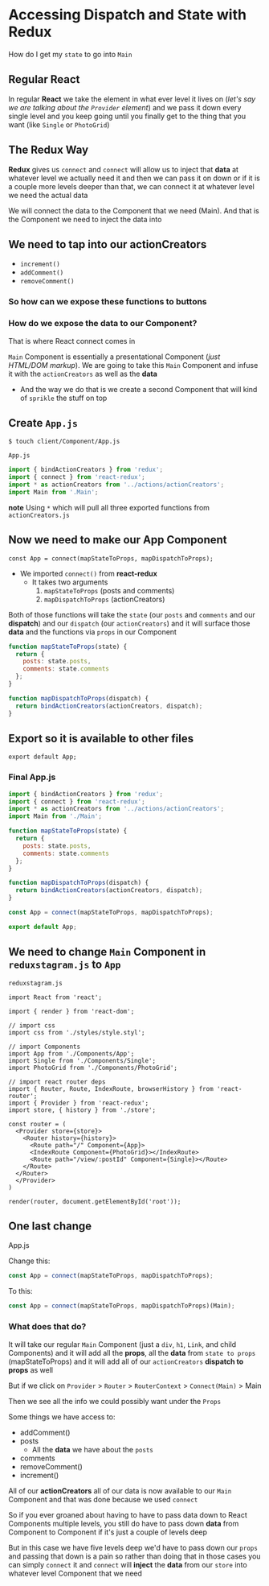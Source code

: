 # Accessing Dispatch and State with Redux
How do I get my `state` to go into `Main`

## Regular React
In regular **React** we take the element in what ever level it lives on (_let's say we are talking about the `Provider` element_) and we pass it down every single level and you keep going until you finally get to the thing that you want (like `Single` or `PhotoGrid`)

## The Redux Way
**Redux** gives us `connect` and `connect` will allow us to inject that **data** at whatever level we actually need it and then we can pass it on down or if it is a couple more levels deeper than that, we can connect it at whatever level we need the actual data

We will connect the data to the Component that we need (Main). And that is the Component we need to inject the data into

## We need to tap into our actionCreators
* `increment()`
* `addComment()`
* `removeComment()`

### So how can we expose these functions to buttons
### How do we expose the data to our Component?
That is where React connect comes in

`Main` Component is essentially a presentational Component (_just HTML/DOM markup_). We are going to take this `Main` Component and infuse it with the `actionCreators` as well as the **data**

* And the way we do that is we create a second Component that will kind of `sprikle` the stuff on top

## Create `App.js`
`$ touch client/Component/App.js`

`App.js`

```js
import { bindActionCreators } from 'redux';
import { connect } from 'react-redux';
import * as actionCreators from '../actions/actionCreators';
import Main from '.Main';
```

**note** Using `*` which will pull all three exported functions from `actionCreators.js`

## Now we need to make our App Component

`const App = connect(mapStateToProps, mapDispatchToProps);`

* We imported `connect()` from **react-redux**
    - It takes two arguments
        1. `mapStateToProps` (posts and comments)
        2. `mapDispatchToProps` (actionCreators)

Both of those functions will take the `state` (our `posts` and `comments` and our **dispatch**) and our `dispatch` (our `actionCreators`) and it will surface those **data** and the functions via `props` in our Component

```js
function mapStateToProps(state) {
  return {
    posts: state.posts,
    comments: state.comments
  };
}

function mapDispatchToProps(dispatch) {
  return bindActionCreators(actionCreators, dispatch);
}
```

## Export so it is available to other files

`export default App;`

### Final App.js
```js
import { bindActionCreators } from 'redux';
import { connect } from 'react-redux';
import * as actionCreators from '../actions/actionCreators';
import Main from './Main';

function mapStateToProps(state) {
  return {
    posts: state.posts,
    comments: state.comments
  };
}

function mapDispatchToProps(dispatch) {
  return bindActionCreators(actionCreators, dispatch);
}

const App = connect(mapStateToProps, mapDispatchToProps);

export default App;
```

## We need to change `Main` Component in `reduxstagram.js` to `App`

`reduxstagram.js`

```
import React from 'react';

import { render } from 'react-dom';

// import css
import css from './styles/style.styl';

// import Components
import App from './Components/App';
import Single from './Components/Single';
import PhotoGrid from './Components/PhotoGrid';

// import react router deps
import { Router, Route, IndexRoute, browserHistory } from 'react-router';
import { Provider } from 'react-redux';
import store, { history } from './store';

const router = (
  <Provider store={store}>
    <Router history={history}>
      <Route path="/" Component={App}>
      <IndexRoute Component={PhotoGrid}></IndexRoute>
      <Route path="/view/:postId" Component={Single}></Route>
    </Route>
  </Router>
  </Provider>
)

render(router, document.getElementById('root'));
```

## One last change
App.js

Change this:

```js
const App = connect(mapStateToProps, mapDispatchToProps);
```

To this:

```js
const App = connect(mapStateToProps, mapDispatchToProps)(Main);
```

### What does that do?
It will take our regular `Main` Component (just a `div`, `h1`, `Link`, and child Components) and it will add all the **props**, all the **data** from `state to props` (mapStateToProps) and it will add all of our `actionCreators` **dispatch to props** as well

But if we click on `Provider` > `Router` > `RouterContext` > `Connect(Main)` > Main

Then we see all the info we could possibly want under the `Props`

Some things we have access to:

* addComment()
* posts
    - All the **data** we have about the `posts`
* comments
* removeComment()
* increment()

All of our **actionCreators** all of our data is now available to our `Main` Component and that was done because we used `connect`

So if you ever groaned about having to have to pass data down to React Components multiple levels, you still do have to pass down **data** from Component to Component if it's just a couple of levels deep

But in this case we have five levels deep we'd have to pass down our `props` and passing that down is a pain so rather than doing that in those cases you can simply `connect` it and `connect` will **inject** the **data** from our `store` into whatever level Component that we need

